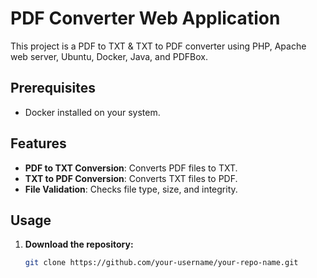 # PDF Converter Web Application

This project is a PDF to TXT & TXT to PDF converter using PHP, Apache web server, Ubuntu, Docker, Java, and PDFBox.

## Prerequisites

- Docker installed on your system.

## Features

- **PDF to TXT Conversion**: Converts PDF files to TXT.
- **TXT to PDF Conversion**: Converts TXT files to PDF.
- **File Validation**: Checks file type, size, and integrity.

## Usage

1. **Download the repository:**
   ```bash
   git clone https://github.com/your-username/your-repo-name.git
